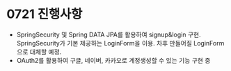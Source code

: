 # 0721 진행사항
 - SpringSecurity 및 Spring DATA JPA를 활용하여 signup&login 구현. SpringSecurity가 기본 제공하는 LoginForm을 이용. 차후 만들어질 LoginForm으로 대체할 예정.
 - OAuth2를 활용하여 구글, 네이버, 카카오로 계정생성할 수 있는 기능 구현 중

